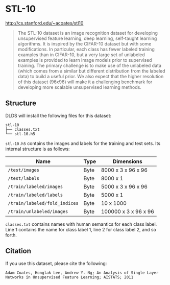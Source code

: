 # STL-10

http://cs.stanford.edu/~acoates/stl10

> The STL-10 dataset is an image recognition dataset for developing unsupervised
> feature learning, deep learning, self-taught learning algorithms. It is
> inspired by the CIFAR-10 dataset but with some modifications. In particular,
> each class has fewer labeled training examples than in CIFAR-10, but a very
> large set of unlabeled examples is provided to learn image models prior to
> supervised training. The primary challenge is to make use of the unlabeled
> data (which comes from a similar but different distribution from the labeled
> data) to build a useful prior. We also expect that the higher resolution of
> this dataset (96x96) will make it a challenging benchmark for developing more
> scalable unsupervised learning methods.

## Structure

DLDS will install the following files for this dataset:

```
stl-10
├── classes.txt
└── stl-10.h5
```

`stl-10.h5` contains the images and labels for the training and test sets. Its
internal structure is as follows:

| Name                          | Type      | Dimensions            |
| ----------------------------- | --------- | --------------------- |
| `/test/images`                | Byte      | 8000 x 3 x 96 x 96    |
| `/test/labels`                | Byte      | 8000 x 1              |
| `/train/labeled/images`       | Byte      | 5000 x 3 x 96 x 96    |
| `/train/labeled/labels`       | Byte      | 5000 x 1              |
| `/train/labeled/fold_indices` | Byte      | 10 x 1000             |
| `/train/unlabeled/images`     | Byte      | 100000 x 3 x 96 x 96  |

`classes.txt` contains names with human semantics for each class label.
Line 1 contains the name for class label 1, line 2 for class label 2, and so
forth.

## Citation

If you use this dataset, please cite the following:

```
Adam Coates, Honglak Lee, Andrew Y. Ng; An Analysis of Single Layer Networks in Unsupervised Feature Learning; AISTATS; 2011
```
